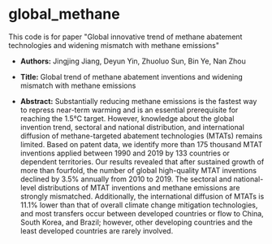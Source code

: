 # global_methane
This code is for paper "Global innovative trend of methane abatement technologies and widening mismatch with methane emissions"

- **Authors:** Jingjing Jiang, Deyun Yin, Zhuoluo Sun, Bin Ye, Nan Zhou

- **Title:** Global trend of methane abatement inventions and widening mismatch with methane emissions

- **Abstract:** Substantially reducing methane emissions is the fastest way to repress near-term warming and is an essential prerequisite for reaching the 1.5°C target. However, knowledge about the global invention trend, sectoral and national distribution, and international diffusion of methane-targeted abatement technologies (MTATs) remains limited. Based on patent data, we identify more than 175 thousand MTAT inventions applied between 1990 and 2019 by 133 countries or dependent territories. Our results revealed that after sustained growth of more than fourfold, the number of global high-quality MTAT inventions declined by 3.5% annually from 2010 to 2019. The sectoral and national-level distributions of MTAT inventions and methane emissions are strongly mismatched. Additionally, the international diffusion of MTATs is 11.1% lower than that of overall climate change mitigation technologies, and most transfers occur between developed countries or flow to China, South Korea, and Brazil; however, other developing countries and the least developed countries are rarely involved.